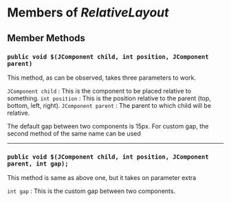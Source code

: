 # Members of *RelativeLayout*

## Member Methods

### `public void $(JComponent child, int position, JComponent parent)`
This method, as can be observed, takes three parameters to work.

`JComponent child`  : This is the component to be placed relative to something.
`int position`      : This is the position relative to the parent (top, bottom, left, right).
`JComponent parent` : The parent to which child will be relative.

The default gap between two components is 15px. For custom gap, the second method of the same name can be used


***
### `public void $(JComponent child, int position, JComponent parent, int gap);`
This method is same as above one, but it takes on parameter extra

`int gap` : This is the custom gap between two components.
